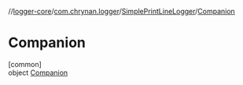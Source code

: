 //[logger-core](../../../../index.md)/[com.chrynan.logger](../../index.md)/[SimplePrintLineLogger](../index.md)/[Companion](index.md)

# Companion

[common]\
object [Companion](index.md)
